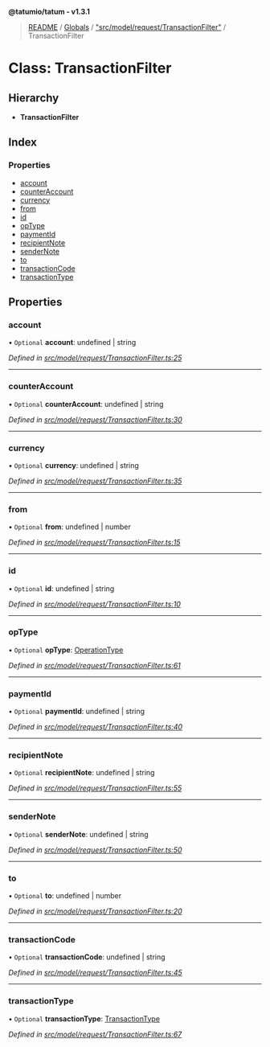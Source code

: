 **@tatumio/tatum - v1.3.1**

> [README](../README.md) / [Globals](../globals.md) / ["src/model/request/TransactionFilter"](../modules/_src_model_request_transactionfilter_.md) / TransactionFilter

# Class: TransactionFilter

## Hierarchy

* **TransactionFilter**

## Index

### Properties

* [account](_src_model_request_transactionfilter_.transactionfilter.md#account)
* [counterAccount](_src_model_request_transactionfilter_.transactionfilter.md#counteraccount)
* [currency](_src_model_request_transactionfilter_.transactionfilter.md#currency)
* [from](_src_model_request_transactionfilter_.transactionfilter.md#from)
* [id](_src_model_request_transactionfilter_.transactionfilter.md#id)
* [opType](_src_model_request_transactionfilter_.transactionfilter.md#optype)
* [paymentId](_src_model_request_transactionfilter_.transactionfilter.md#paymentid)
* [recipientNote](_src_model_request_transactionfilter_.transactionfilter.md#recipientnote)
* [senderNote](_src_model_request_transactionfilter_.transactionfilter.md#sendernote)
* [to](_src_model_request_transactionfilter_.transactionfilter.md#to)
* [transactionCode](_src_model_request_transactionfilter_.transactionfilter.md#transactioncode)
* [transactionType](_src_model_request_transactionfilter_.transactionfilter.md#transactiontype)

## Properties

### account

• `Optional` **account**: undefined \| string

*Defined in [src/model/request/TransactionFilter.ts:25](https://github.com/tatumio/tatum-js/blob/8f0f126/src/model/request/TransactionFilter.ts#L25)*

___

### counterAccount

• `Optional` **counterAccount**: undefined \| string

*Defined in [src/model/request/TransactionFilter.ts:30](https://github.com/tatumio/tatum-js/blob/8f0f126/src/model/request/TransactionFilter.ts#L30)*

___

### currency

• `Optional` **currency**: undefined \| string

*Defined in [src/model/request/TransactionFilter.ts:35](https://github.com/tatumio/tatum-js/blob/8f0f126/src/model/request/TransactionFilter.ts#L35)*

___

### from

• `Optional` **from**: undefined \| number

*Defined in [src/model/request/TransactionFilter.ts:15](https://github.com/tatumio/tatum-js/blob/8f0f126/src/model/request/TransactionFilter.ts#L15)*

___

### id

• `Optional` **id**: undefined \| string

*Defined in [src/model/request/TransactionFilter.ts:10](https://github.com/tatumio/tatum-js/blob/8f0f126/src/model/request/TransactionFilter.ts#L10)*

___

### opType

• `Optional` **opType**: [OperationType](../enums/_src_model_response_ledger_operationtype_.operationtype.md)

*Defined in [src/model/request/TransactionFilter.ts:61](https://github.com/tatumio/tatum-js/blob/8f0f126/src/model/request/TransactionFilter.ts#L61)*

___

### paymentId

• `Optional` **paymentId**: undefined \| string

*Defined in [src/model/request/TransactionFilter.ts:40](https://github.com/tatumio/tatum-js/blob/8f0f126/src/model/request/TransactionFilter.ts#L40)*

___

### recipientNote

• `Optional` **recipientNote**: undefined \| string

*Defined in [src/model/request/TransactionFilter.ts:55](https://github.com/tatumio/tatum-js/blob/8f0f126/src/model/request/TransactionFilter.ts#L55)*

___

### senderNote

• `Optional` **senderNote**: undefined \| string

*Defined in [src/model/request/TransactionFilter.ts:50](https://github.com/tatumio/tatum-js/blob/8f0f126/src/model/request/TransactionFilter.ts#L50)*

___

### to

• `Optional` **to**: undefined \| number

*Defined in [src/model/request/TransactionFilter.ts:20](https://github.com/tatumio/tatum-js/blob/8f0f126/src/model/request/TransactionFilter.ts#L20)*

___

### transactionCode

• `Optional` **transactionCode**: undefined \| string

*Defined in [src/model/request/TransactionFilter.ts:45](https://github.com/tatumio/tatum-js/blob/8f0f126/src/model/request/TransactionFilter.ts#L45)*

___

### transactionType

• `Optional` **transactionType**: [TransactionType](../enums/_src_model_response_ledger_transactiontype_.transactiontype.md)

*Defined in [src/model/request/TransactionFilter.ts:67](https://github.com/tatumio/tatum-js/blob/8f0f126/src/model/request/TransactionFilter.ts#L67)*
